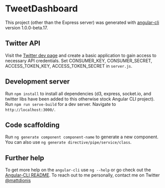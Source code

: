 # TweetDashboard
This project (other than the Express server) was generated with [angular-cli](https://github.com/angular/angular-cli) version 1.0.0-beta.17.

## Twitter API
Visit the [Twitter dev page](https://apps.twitter.com/) and create a basic application to gain access to necessary API credentials.
Set CONSUMER_KEY, CONSUMER_SECRET, ACCESS_TOKEN_KEY, ACCESS_TOKEN_SECRET in `server.js`.

## Development server
Run `npm install` to install all dependencies (d3, express, socket.io, and twitter libs have been added to this otherwise stock Angular CLI project).
Run `npm run serve-build` for a dev server. Navigate to `http://localhost:3000/`.

## Code scaffolding
Run `ng generate component component-name` to generate a new component. You can also use `ng generate directive/pipe/service/class`.

## Further help
To get more help on the `angular-cli` use `ng --help` or go check out the [Angular-CLI README](https://github.com/angular/angular-cli/blob/master/README.md).
To reach out to me personally, contact me on Twitter [@mattdionis](https://twitter.com/MattDionis)
